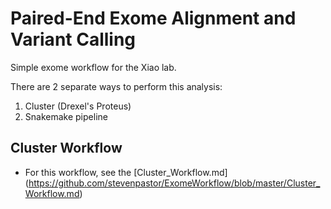 # Paired-End Exome Alignment and Variant Calling
Simple exome workflow for the Xiao lab.

There are 2 separate ways to perform this analysis:
1. Cluster (Drexel's Proteus)
2. Snakemake pipeline

## Cluster Workflow
* For this workflow, see the [Cluster_Workflow.md] (https://github.com/stevenpastor/ExomeWorkflow/blob/master/Cluster_Workflow.md)
